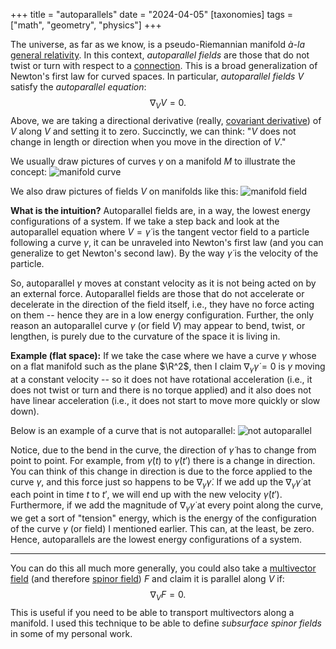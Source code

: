 +++
title = "autoparallels"
date = "2024-04-05"
[taxonomies]
tags = ["math", "geometry", "physics"]
+++

The universe, as far as we know, is a pseudo-Riemannian manifold *à-la* [general relativity](https://en.wikipedia.org/wiki/General_relativity).
In this context, *autoparallel fields* are those that do not twist or turn with respect to a [connection](https://en.wikipedia.org/wiki/Connection_(mathematics)).
This is a broad generalization of Newton's first law for curved spaces.
In particular, *autoparallel fields* $V$ satisfy the *autoparallel equation*:
$$
\nabla_{V}V = 0.
$$
Above, we are taking a directional derivative (really, [covariant derivative](https://en.wikipedia.org/wiki/Covariant_derivative)) of $V$ along $V$ and setting it to zero.
Succinctly, we can think: "$V$ does not change in length or direction when you move in the direction of $V$."

We usually draw pictures of curves $\gamma$ on a manifold $M$ to illustrate the concept:
![manifold curve](/images/blurbs/autoparallels/manifold_curve.svg)

We also draw pictures of fields $V$ on manifolds like this:
![manifold field](/images/blurbs/autoparallels/manifold_field.svg)

**What is the intuition?**
Autoparallel fields are, in a way, the lowest energy configurations of a system.
If we take a step back and look at the autoparallel equation where $V=\dot{\gamma}$ is the tangent vector field to a particle following a curve $\gamma$, it can be unraveled into Newton's first law (and you can generalize to get Newton's second law). 
By the way $\dot{\gamma}$ is the velocity of the particle.

So, autoparallel $\gamma$ moves at constant velocity as it is not being acted on by an external force.
Autoparallel fields are those that do not accelerate or decelerate in the direction of the field itself, i.e., they have no force acting on them -- hence they are in a low energy configuration.
Further, the only reason an autoparallel curve $\gamma$ (or field $V$) may appear to bend, twist, or lengthen, is purely due to the curvature of the space it is living in.

**Example (flat space):** If we take the case where we have a curve $\gamma$ whose on a flat manifold such as the plane $\R^2$, then I claim $\nabla_{\dot{\gamma}}\dot{\gamma} = 0$ is $\gamma$ moving at a constant velocity -- so it does not have rotational acceleration (i.e., it does not twist or turn and there is no torque applied) and it also does not have linear acceleration (i.e., it does not start to move more quickly or slow down).

Below  is an example of a curve that is not autoparallel:
![not autoparallel](/images/blurbs/autoparallels/not_autoparallel.svg)

Notice, due to the bend in the curve, the direction of $\dot{\gamma}$ has to change from point to point. For example, from $\dot{\gamma}(t)$ to $\dot{\gamma}(t')$ there is a change in direction. 
You can think of this change in direction is due to the force applied to the curve $\gamma$, and this force just so happens to be $\nabla_{\dot{\gamma}}\dot{\gamma}$.
If we add up the $\nabla_{\dot{\gamma}}\dot{\gamma}$ at each point in time $t$ to $t'$, we will end up with the new velocity $\dot{\gamma}(t')$.
Furthermore, if we add the magnitude of $\nabla_{\dot{\gamma}}\dot{\gamma}$ at every point along the curve, we get a sort of "tension" energy, which is the energy of the configuration of the curve $\gamma$ (or field) I mentioned earlier.
This can, at the least, be zero. 
Hence, autoparallels are the lowest energy configurations of a system.


---

You can do this all much more generally, you could also take a [multivector field](https://en.wikipedia.org/wiki/Multivector) (and therefore [spinor field](https://en.wikipedia.org/wiki/Spinor)) $F$ and claim it is parallel along $V$ if:
$$
\nabla_{V}F = 0.
$$
This is useful if you need to be able to transport multivectors along a manifold.
I used this technique to be able to define *subsurface spinor fields* in some of my personal work.